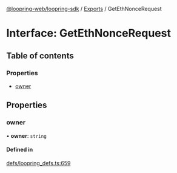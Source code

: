 [@loopring-web/loopring-sdk](../README.md) / [Exports](../modules.md) / GetEthNonceRequest

# Interface: GetEthNonceRequest

## Table of contents

### Properties

- [owner](GetEthNonceRequest.md#owner)

## Properties

### owner

• **owner**: `string`

#### Defined in

[defs/loopring_defs.ts:659](https://github.com/Loopring/loopring_sdk/blob/f560ad6/src/defs/loopring_defs.ts#L659)
